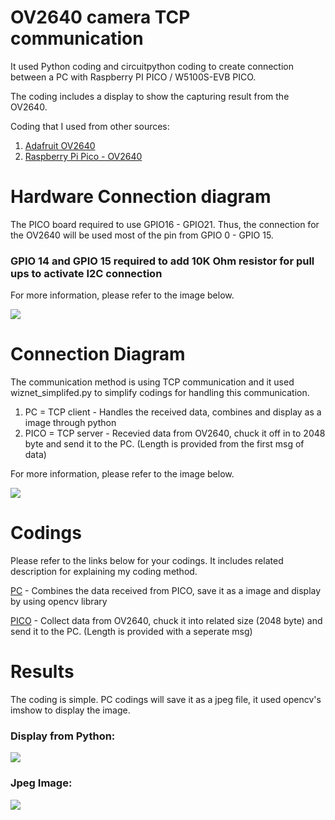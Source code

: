 # OV2640 camera TCP communication
It used Python coding and circuitpython coding to create connection between a PC with Raspberry PI PICO / W5100S-EVB PICO.

The coding includes a display to show the capturing result from the OV2640.

Coding that I used from other sources:
1. [Adafruit OV2640][link-ov2640]
2. [Raspberry Pi Pico - OV2640][link-pico_ov2640]

# Hardware Connection diagram
The PICO board required to use GPIO16 - GPIO21. Thus, the connection for the OV2640 will be used most of the pin from GPIO 0 - GPIO 15.

### GPIO 14 and GPIO 15 required to add 10K Ohm resistor for pull ups to activate I2C connection

For more information, please refer to the image below.

![][link-hardware]

# Connection Diagram
The communication method is using TCP communication and it used wiznet_simplifed.py to simplify codings for handling this communication.

1. PC = TCP client - Handles the received data, combines and display as a image through python
2. PICO = TCP server - Recevied data from OV2640, chuck it off in to 2048 byte and send it to the PC. (Length is provided from the first msg of data)

For more information, please refer to the image below.

![][link-connection]

# Codings
Please refer to the links below for your codings. It includes related description for explaining my coding method.

[PC][link-PC_code] - Combines the data received from PICO, save it as a image and display by using opencv library

[PICO][link-PICO] - Collect data from OV2640, chuck it into related size (2048 byte) and send it to the PC. (Length is provided with a seperate msg)

# Results
The coding is simple. PC codings will save it as a jpeg file, it used opencv's imshow to display the image.

### Display from Python:
![][link-display result]

### Jpeg Image:
![][link-jpeg]


[link-hardware]: https://github.com/ronpang/WIZnet-HK_Ron/blob/main/camera/OV2640%20connection%20diagram.PNG
[link-connection]: https://github.com/ronpang/WIZnet-HK_Ron/blob/main/camera/camera%20network%20connection.PNG
[link-PC_code]: https://github.com/ronpang/WIZnet-HK_Ron/blob/main/camera/camera%20display%20on%20PC.py
[link-PICO]: https://github.com/ronpang/WIZnet-HK_Ron/blob/main/camera/ov2640%20pico%20tcp%20test.py
[link-display result]: https://github.com/ronpang/WIZnet-HK_Ron/blob/main/camera/camera%20display%20result.PNG
[link-jpeg]: https://github.com/ronpang/WIZnet-HK_Ron/blob/main/camera/Testing.jpg
[link-ov2640]: https://github.com/adafruit/Adafruit_CircuitPython_OV2640
[link-pico_ov2640]: https://learn.adafruit.com/capturing-camera-images-with-circuitpython/raspberry-pi-pico-wiring
